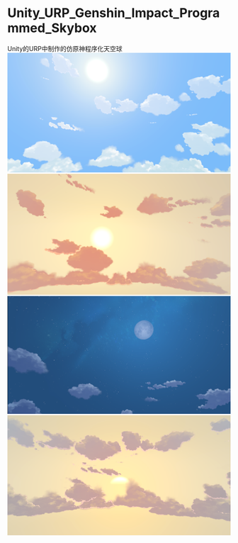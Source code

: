 # Unity_URP_Genshin_Impact_Programmed_Skybox
Unity的URP中制作的仿原神程序化天空球
![Example Image](111.png)
![Example Image](222.png)
![Example Image](333.png)
![Example Image](444.png)
